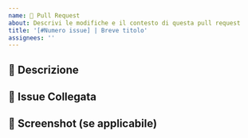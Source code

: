 ```yaml
---
name: 🚀 Pull Request
about: Descrivi le modifiche e il contesto di questa pull request
title: '[#Numero issue] | Breve titolo'
assignees: ''
---
```


## 📖 Descrizione

<!-- Spiega brevemente lo scopo di queste modifiche e il problema che risolve -->

## 🔗 Issue Collegata

<!-- Collega l’issue corrispondente, ad es. `Fixes #123` -->


## 📸 Screenshot (se applicabile)

<!-- Inserisci immagini o gif che mostrano il risultato -->
